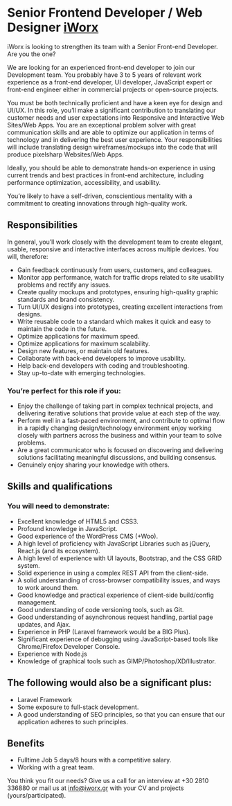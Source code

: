 Senior Frontend Developer / Web Designer [iWorx](https://www.iworx.gr)
==

iWorx is looking to strengthen its team with a Senior Front-end Developer. Are you the one?

We are looking for an experienced front-end developer to join our Development team. You probably have 3 to 5 years of relevant work experience as a front-end developer, UI developer, JavaScript expert or front-end engineer either in commercial projects or open-source projects.

You must be both technically proficient and have a keen eye for design and UI/UX. In this role, you’ll make a significant contribution to translating our customer needs and user expectations into Responsive and Interactive Web Sites/Web Apps. You are an exceptional problem solver with great communication skills and are able to optimize our application in terms of technology and in delivering the best user experience. Your responsibilities will include translating design wireframes/mockups into the code that will produce pixelsharp Websites/Web Apps.

Ideally, you should be able to demonstrate hands-on experience in using current trends and best practices in front-end architecture, including performance optimization, accessibility, and usability.

You’re likely to have a self-driven, conscientious mentality with a commitment to creating innovations through high-quality work.

## Responsibilities
In general, you’ll work closely with the development team to create elegant, usable, responsive and interactive interfaces across multiple devices. You will, therefore:

* Gain feedback continuously from users, customers, and colleagues.
* Monitor app performance, watch for traffic drops related to site usability problems and rectify any issues.
* Create quality mockups and prototypes, ensuring high-quality graphic standards and brand consistency. 
* Turn UI/UX designs into prototypes, creating excellent interactions from designs.
* Write reusable code to a standard which makes it quick and easy to maintain the code in the future.
* Optimize applications for maximum speed.
* Optimize applications for maximum scalability.
* Design new features, or maintain old features.
* Collaborate with back-end developers to improve usability.
* Help back-end developers with coding and troubleshooting.
* Stay up-to-date with emerging technologies.

### You’re perfect for this role if you: ###

* Enjoy the challenge of taking part in complex technical projects, and delivering iterative solutions that provide value at each step of the way.
* Perform well in a fast-paced environment, and contribute to optimal flow in a rapidly changing design/technology environment
enjoy working closely with partners across the business and within your team to solve problems.
* Are a great communicator who is focused on discovering and delivering solutions facilitating meaningful discussions, and building consensus.
* Genuinely enjoy sharing your knowledge with others.

## Skills and qualifications

### You will need to demonstrate:

* Excellent knowledge of HTML5 and CSS3.
* Profound knowledge in JavaScript.
* Good experience of the WordPress CMS (+Woo).
* A high level of proficiency with JavaScript Libraries such as jQuery, React.js (and its ecosystem).
* A high level of experience with UI layouts, Bootstrap, and the CSS GRID system.
* Solid experience in using a complex REST API from the client-side.
* A solid understanding of cross-browser compatibility issues, and ways to work around them.
* Good knowledge and practical experience of client-side build/config management.
* Good understanding of code versioning tools, such as Git.
* Good understanding of asynchronous request handling, partial page updates, and Ajax.
* Experience in PHP (Laravel framework would be a BIG Plus).
* Significant experience of debugging using JavaScript-based tools like Chrome/Firefox Developer Console.
* Experience with Node.js
* Knowledge of graphical tools such as GIMP/Photoshop/XD/Illustrator.

## The following would also be a significant plus:

* Laravel Framework
* Some exposure to full-stack development.
* A good understanding of SEO principles, so that you can ensure that our application adheres to such principles.

## Benefits 
* Fulltime Job 5 days/8 hours with a competitive salary.
* Working with a great team.


You think you fit our needs? 
Give us a call for an interview at +30 2810 336880 or mail us at info@iworx.gr with your CV and projects (yours/participated). 
